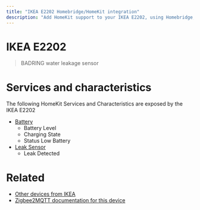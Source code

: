 ```yaml
---
title: "IKEA E2202 Homebridge/HomeKit integration"
description: "Add HomeKit support to your IKEA E2202, using Homebridge, Zigbee2MQTT and homebridge-z2m."
---
```

<!---
This file has been GENERATED using src/docgen/docgen.ts
DO NOT EDIT THIS FILE MANUALLY!
-->
# IKEA E2202
> BADRING water leakage sensor


# Services and characteristics
The following HomeKit Services and Characteristics are exposed by
the IKEA E2202

* [Battery](../../battery.md)
  * Battery Level
  * Charging State
  * Status Low Battery
* [Leak Sensor](../../sensors.md)
  * Leak Detected


# Related
* [Other devices from IKEA](../index.md#ikea)
* [Zigbee2MQTT documentation for this device](https://www.zigbee2mqtt.io/devices/E2202.html)